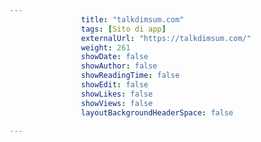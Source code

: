 ---
                title: "talkdimsum.com"
                tags: [Sito di app]
                externalUrl: "https://talkdimsum.com/"
                weight: 261
                showDate: false
                showAuthor: false
                showReadingTime: false
                showEdit: false
                showLikes: false
                showViews: false
                layoutBackgroundHeaderSpace: false
                ---

